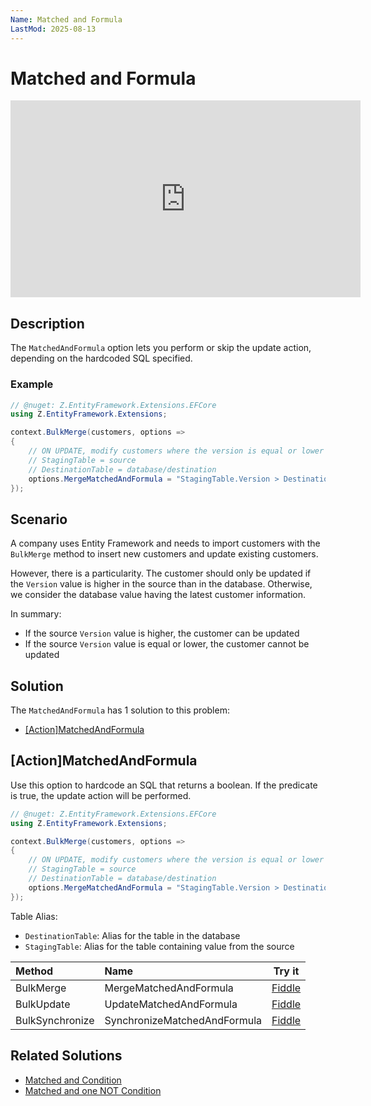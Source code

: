 ```yaml
---
Name: Matched and Formula
LastMod: 2025-08-13
---
```


# Matched and Formula

<iframe width="560" height="315" src="https://www.youtube.com/embed/HiujI5LpEtE" title="YouTube video player" frameborder="0" allow="accelerometer; autoplay; clipboard-write; encrypted-media; gyroscope; picture-in-picture" allowfullscreen></iframe>

## Description

The `MatchedAndFormula` option lets you perform or skip the update action, depending on the hardcoded SQL specified.

### Example

```csharp
// @nuget: Z.EntityFramework.Extensions.EFCore
using Z.EntityFramework.Extensions;

context.BulkMerge(customers, options => 
{
	// ON UPDATE, modify customers where the version is equal or lower than the one coming from the importation
	// StagingTable = source
	// DestinationTable = database/destination
	options.MergeMatchedAndFormula = "StagingTable.Version > DestinationTable.Version";
});
```

## Scenario

A company uses Entity Framework and needs to import customers with the `BulkMerge` method to insert new customers and update existing customers.

However, there is a particularity. The customer should only be updated if the `Version` value is higher in the source than in the database. Otherwise, we consider the database value having the latest customer information.

In summary:

- If the source `Version` value is higher, the customer can be updated
- If the source `Version` value is equal or lower, the customer cannot be updated

## Solution

The `MatchedAndFormula` has 1 solution to this problem:

- [[Action]MatchedAndFormula](#actionmatchedandformula)

## [Action]MatchedAndFormula

Use this option to hardcode an SQL that returns a boolean. If the predicate is true, the update action will be performed.

```csharp
// @nuget: Z.EntityFramework.Extensions.EFCore
using Z.EntityFramework.Extensions;

context.BulkMerge(customers, options => 
{
	// ON UPDATE, modify customers where the version is equal or lower than the one coming from the importation
	// StagingTable = source
	// DestinationTable = database/destination
	options.MergeMatchedAndFormula = "StagingTable.Version > DestinationTable.Version";
});
```

Table Alias:

- `DestinationTable`: Alias for the table in the database
- `StagingTable`: Alias for the table containing value from the source

| Method 		  | Name                                     | Try it |
|:----------------|:-----------------------------------------|--------|
| BulkMerge 	  | MergeMatchedAndFormula 		 | [Fiddle](https://dotnetfiddle.net/sgEyDR) |
| BulkUpdate 	  | UpdateMatchedAndFormula  	 | [Fiddle](https://dotnetfiddle.net/cTGNTh) |
| BulkSynchronize | SynchronizeMatchedAndFormula | [Fiddle](https://dotnetfiddle.net/zsroHG) |

## Related Solutions

- [Matched and Condition](doc-v2/matched-and-condition.md)
- [Matched and one NOT Condition](doc-v2/matched-and-one-not-condition.md)